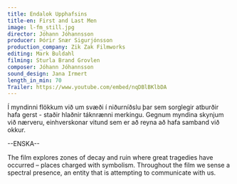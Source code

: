 ```yaml
---
title: Endalok Upphafsins
title-en: First and Last Men
image: l-fm_still.jpg
director: Jóhann Jóhannsson
producer: Þórir Snær Sigurjónsson
production_company: Zik Zak Filmworks
editing: Mark Buldahl
filming: Sturla Brand Grovlen
composer: Jóhann Jóhannsson
sound_design: Jana Irmert
length_in_min: 70
Trailer: https://www.youtube.com/embed/nqDBlBKlbDA
---
```

Í myndinni flökkum við um svæði í niðurníðslu þar sem sorglegir atburðir hafa gerst - staðir hlaðnir táknrænni merkingu. Gegnum myndina skynjum við nærveru, einhverskonar vitund sem er að reyna að hafa samband við okkur.

\--ENSKA--

The film explores zones of decay and ruin where great tragedies have occurred – places charged with symbolism. Throughout the film we sense a spectral presence, an entity that is attempting to communicate with us.